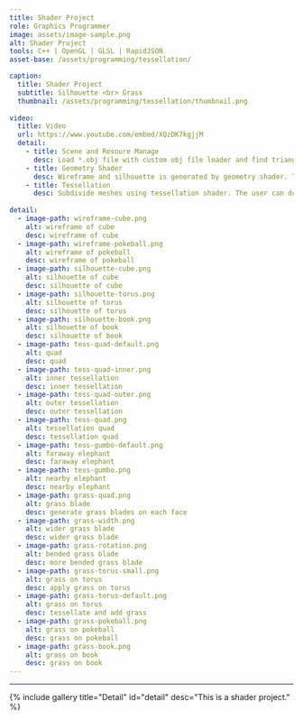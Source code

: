 ```yaml
---
title: Shader Project
role: Graphics Programmer
image: assets/image-sample.png
alt: Shader Project
tools: C++ | OpenGL | GLSL | RapidJSON
asset-base: /assets/programming/tessellation/

caption:
  title: Shader Project 
  subtitle: Silhouette <br> Grass
  thumbnail: /assets/programming/tessellation/thumbnail.png
  
video:
  title: Video
  url: https://www.youtube.com/embed/XQzDK7kgjjM
  detail:
    - title: Scene and Resoure Manage
      desc: Load *.obj file with custom obj file loader and find triangle adjacencies to generate silhouette. The user can not only add objects to the scene, but also save or load the save data. The save data is generated using <i>RapidJSON</i>. 
    - title: Geometry Shader
      desc: Wireframe and silhouette is generated by geometry shader. The user can adjust width and color of them. A grass blade is generated in the geometry shader. It calculates position where to locate the blade, how much it should bend, and which direction it should face according to the constrains given the user.
    - title: Tessellation
      desc: Subdivide meshes using tessellation shader. The user can determine how much to tessellate. Or, the level of tessellation can be automatically calculated depending on the distance from the camera. Tessellation shader is used to generate grass blades on the object. Because one face only has one blades, the tessellation can help to make richer grass on the object.
      
detail:
  - image-path: wireframe-cube.png
    alt: wireframe of cube
    desc: wireframe of cube
  - image-path: wireframe-pokeball.png
    alt: wireframe of pokeball
    desc: wireframe of pokeball
  - image-path: silhouette-cube.png
    alt: silhouette of cube
    desc: silhouette of cube
  - image-path: silhouette-torus.png
    alt: silhouette of torus
    desc: silhouette of torus
  - image-path: silhouette-book.png
    alt: silhouette of book
    desc: silhouette of book
  - image-path: tess-quad-default.png
    alt: quad
    desc: quad
  - image-path: tess-quad-inner.png
    alt: inner tessellation
    desc: inner tessellation 
  - image-path: tess-quad-outer.png
    alt: outer tessellation
    desc: outer tessellation
  - image-path: tess-quad.png
    alt: tessellation quad
    desc: tessellation quad
  - image-path: tess-gumbo-default.png
    alt: faraway elephant
    desc: faraway elephant
  - image-path: tess-gumbo.png
    alt: nearby elephant
    desc: nearby elephant
  - image-path: grass-quad.png
    alt: grass blade
    desc: generate grass blades on each face
  - image-path: grass-width.png
    alt: wider grass blade
    desc: wider grass blade
  - image-path: grass-rotation.png
    alt: bended grass blade
    desc: more bended grass blade
  - image-path: grass-torus-small.png
    alt: grass on torus
    desc: apply grass on torus
  - image-path: grass-torus-default.png
    alt: grass on torus
    desc: tessellate and add grass
  - image-path: grass-pokeball.png
    alt: grass on pokeball
    desc: grass on pokeball
  - image-path: grass-book.png
    alt: grass on book
    desc: grass on book
---
```

<hr/>

{% include gallery title="Detail" id="detail" desc="This is a shader project." %}